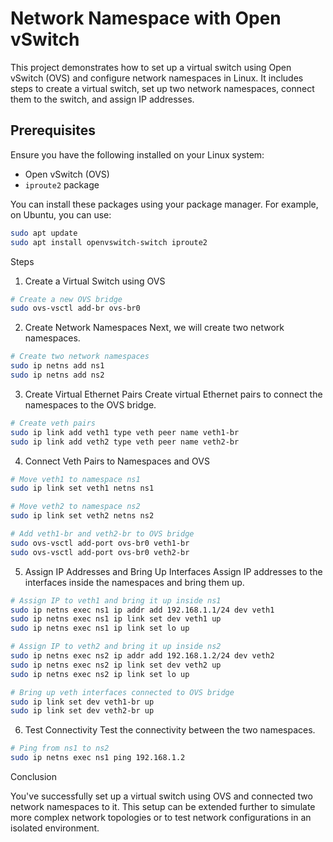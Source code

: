# Network Namespace with Open vSwitch

This project demonstrates how to set up a virtual switch using Open vSwitch (OVS) and configure network namespaces in Linux. It includes steps to create a virtual switch, set up two network namespaces, connect them to the switch, and assign IP addresses.

## Prerequisites

Ensure you have the following installed on your Linux system:

- Open vSwitch (OVS)
- `iproute2` package

You can install these packages using your package manager. For example, on Ubuntu, you can use:

```bash
sudo apt update
sudo apt install openvswitch-switch iproute2
```

Steps

1. Create a Virtual Switch using OVS
```bash
# Create a new OVS bridge
sudo ovs-vsctl add-br ovs-br0
```

2. Create Network Namespaces
Next, we will create two network namespaces.

```bash
# Create two network namespaces
sudo ip netns add ns1
sudo ip netns add ns2
```

3. Create Virtual Ethernet Pairs
Create virtual Ethernet pairs to connect the namespaces to the OVS bridge.

```bash
# Create veth pairs
sudo ip link add veth1 type veth peer name veth1-br
sudo ip link add veth2 type veth peer name veth2-br
```

4. Connect Veth Pairs to Namespaces and OVS
   
```bash
# Move veth1 to namespace ns1
sudo ip link set veth1 netns ns1

# Move veth2 to namespace ns2
sudo ip link set veth2 netns ns2

# Add veth1-br and veth2-br to OVS bridge
sudo ovs-vsctl add-port ovs-br0 veth1-br
sudo ovs-vsctl add-port ovs-br0 veth2-br
```
5. Assign IP Addresses and Bring Up Interfaces
Assign IP addresses to the interfaces inside the namespaces and bring them up.

```bash
# Assign IP to veth1 and bring it up inside ns1
sudo ip netns exec ns1 ip addr add 192.168.1.1/24 dev veth1
sudo ip netns exec ns1 ip link set dev veth1 up
sudo ip netns exec ns1 ip link set lo up

# Assign IP to veth2 and bring it up inside ns2
sudo ip netns exec ns2 ip addr add 192.168.1.2/24 dev veth2
sudo ip netns exec ns2 ip link set dev veth2 up
sudo ip netns exec ns2 ip link set lo up

# Bring up veth interfaces connected to OVS bridge
sudo ip link set dev veth1-br up
sudo ip link set dev veth2-br up
```

6. Test Connectivity
Test the connectivity between the two namespaces.
```bash
# Ping from ns1 to ns2
sudo ip netns exec ns1 ping 192.168.1.2
```
Conclusion

You've successfully set up a virtual switch using OVS and connected two network namespaces to it. This setup can be extended further to simulate more complex network topologies or to test network configurations in an isolated environment.
